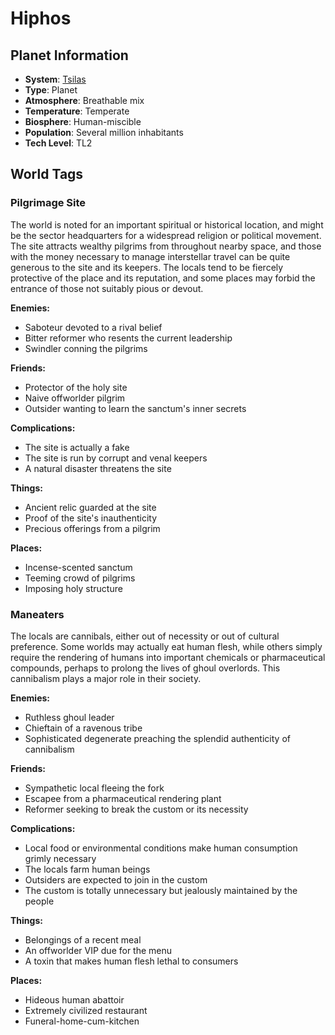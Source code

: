 # Hiphos

## Planet Information
- **System**: [Tsilas](../../../system--tsilas.md)
- **Type**: Planet
- **Atmosphere**: Breathable mix
- **Temperature**: Temperate
- **Biosphere**: Human-miscible
- **Population**: Several million inhabitants
- **Tech Level**: TL2

## World Tags

### Pilgrimage Site

The world is noted for an important spiritual or historical location, and might be the sector headquarters for a widespread religion or political movement. The site attracts wealthy pilgrims from throughout nearby space, and those with the money necessary to manage interstellar travel can be quite generous to the site and its keepers. The locals tend to be fiercely protective of the place and its reputation, and some places may forbid the entrance of those not suitably pious or devout.

**Enemies:**
- Saboteur devoted to a rival belief
- Bitter reformer who resents the current leadership
- Swindler conning the pilgrims

**Friends:**
- Protector of the holy site
- Naive offworlder pilgrim
- Outsider wanting to learn the sanctum's inner secrets

**Complications:**
- The site is actually a fake
- The site is run by corrupt and venal keepers
- A natural disaster threatens the site

**Things:**
- Ancient relic guarded at the site
- Proof of the site's inauthenticity
- Precious offerings from a pilgrim

**Places:**
- Incense-scented sanctum
- Teeming crowd of pilgrims
- Imposing holy structure

### Maneaters

The locals are cannibals, either out of necessity or out of cultural preference. Some worlds may actually eat human flesh, while others simply require the rendering of humans into important chemicals or pharmaceutical compounds, perhaps to prolong the lives of ghoul overlords. This cannibalism plays a major role in their society.

**Enemies:**
- Ruthless ghoul leader
- Chieftain of a ravenous tribe
- Sophisticated degenerate preaching the splendid authenticity of cannibalism

**Friends:**
- Sympathetic local fleeing the fork
- Escapee from a pharmaceutical rendering plant
- Reformer seeking to break the custom or its necessity

**Complications:**
- Local food or environmental conditions make human consumption grimly necessary
- The locals farm human beings
- Outsiders are expected to join in the custom
- The custom is totally unnecessary but jealously maintained by the people

**Things:**
- Belongings of a recent meal
- An offworlder VIP due for the menu
- A toxin that makes human flesh lethal to consumers

**Places:**
- Hideous human abattoir
- Extremely civilized restaurant
- Funeral-home-cum-kitchen

